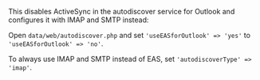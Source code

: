 This disables ActiveSync in the autodiscover service for Outlook and configures it with IMAP and SMTP instead:

Open `data/web/autodiscover.php` and set `'useEASforOutlook' => 'yes'` to `'useEASforOutlook' => 'no'`.

To always use IMAP and SMTP instead of EAS, set `'autodiscoverType' => 'imap'`.
